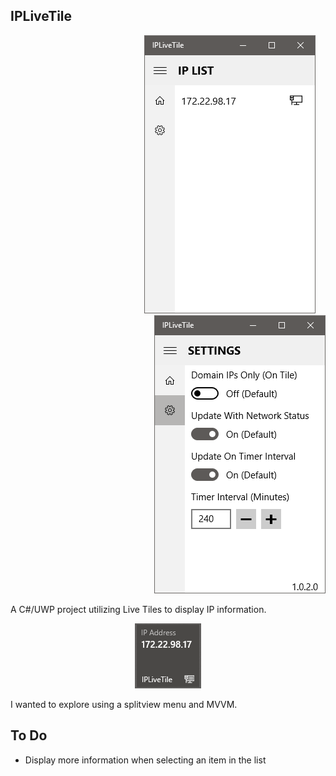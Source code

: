 ## IPLiveTile
<p align="right"><img src="https://github.com/j4c3/IPLiveTile/blob/master/Readme_Resources/IPLiveTile_MainList.png"> &nbsp; &nbsp; <img src="https://github.com/j4c3/IPLiveTile/blob/master/Readme_Resources/IPLiveTile_Settings.png"></p>
<p>A C#/UWP project utilizing Live Tiles to display IP information.</p>
<p align="center"><img src="https://github.com/j4c3/IPLiveTile/blob/master/Readme_Resources/IPLiveTile_Tile.png"></p>
<p>I wanted to explore using a splitview menu and MVVM.</p>

## To Do
- Display more information when selecting an item in the list
